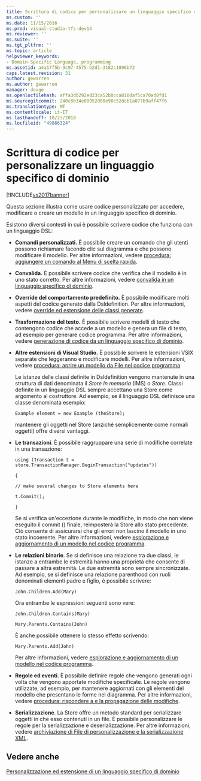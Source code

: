 ```yaml
---
title: Scrittura di codice per personalizzare un linguaggio specifico di dominio | Microsoft Docs
ms.custom: ''
ms.date: 11/15/2016
ms.prod: visual-studio-tfs-dev14
ms.reviewer: ''
ms.suite: ''
ms.tgt_pltfrm: ''
ms.topic: article
helpviewer_keywords:
- Domain-Specific Language, programming
ms.assetid: a4a17f5b-9c97-4575-b2d1-3182c1896b72
caps.latest.revision: 31
author: gewarren
ms.author: gewarren
manager: douge
ms.openlocfilehash: affa3db292ed23ca52b0cca810daf5ca70ad0fd1
ms.sourcegitcommit: 240c8b34e80952d00e90c52dcb1a077b9aff47f6
ms.translationtype: MT
ms.contentlocale: it-IT
ms.lasthandoff: 10/23/2018
ms.locfileid: "49866324"
---
```

# <a name="writing-code-to-customise-a-domain-specific-language"></a>Scrittura di codice per personalizzare un linguaggio specifico di dominio
[!INCLUDE[vs2017banner](../includes/vs2017banner.md)]

Questa sezione illustra come usare codice personalizzato per accedere, modificare o creare un modello in un linguaggio specifico di dominio.  
  
 Esistono diversi contesti in cui è possibile scrivere codice che funziona con un linguaggio DSL:  
  
- **Comandi personalizzati.** È possibile creare un comando che gli utenti possono richiamare facendo clic sul diagramma e che possono modificare il modello. Per altre informazioni, vedere [procedura: aggiungere un comando al Menu di scelta rapida](../modeling/how-to-add-a-command-to-the-shortcut-menu.md).  
  
- **Convalida.** È possibile scrivere codice che verifica che il modello è in uno stato corretto. Per altre informazioni, vedere [convalida in un linguaggio specifico di dominio](../modeling/validation-in-a-domain-specific-language.md).  
  
- **Override del comportamento predefinito.** È possibile modificare molti aspetti del codice generato dalla Dsldefinition. Per altre informazioni, vedere [override ed estensione delle classi generate](../modeling/overriding-and-extending-the-generated-classes.md).  
  
- **Trasformazione del testo.** È possibile scrivere modelli di testo che contengono codice che accede a un modello e genera un file di testo, ad esempio per generare codice programma. Per altre informazioni, vedere [generazione di codice da un linguaggio specifico di dominio](../modeling/generating-code-from-a-domain-specific-language.md).  
  
- **Altre estensioni di Visual Studio.** È possibile scrivere le estensioni VSIX separate che leggeranno e modificare modelli. Per altre informazioni, vedere [procedura: aprire un modello da File nel codice programma](../modeling/how-to-open-a-model-from-file-in-program-code.md)  
  
  Le istanze delle classi definite in Dsldefinition vengono mantenute in una struttura di dati denominata il *Store In memoria* (IMS) o *Store*. Classi definite in un linguaggio DSL sempre accettano una Store come argomento al costruttore. Ad esempio, se il linguaggio DSL definisce una classe denominata esempio:  
  
  `Example element = new Example (theStore);`  
  
  mantenere gli oggetti nel Store (anziché semplicemente come normali oggetti) offre diversi vantaggi.  
  
- **Le transazioni**. È possibile raggruppare una serie di modifiche correlate in una transazione:  
  
   `using (Transaction t = store.TransactionManager.BeginTransaction("updates"))`  
  
   `{`  
  
   `// make several changes to Store elements here`  
  
   `t.Commit();`  
  
   `}`  
  
   Se si verifica un'eccezione durante le modifiche, in modo che non viene eseguito il commit () finale, reimposterà la Store allo stato precedente. Ciò consente di assicurarsi che gli errori non lascino il modello in uno stato incoerente. Per altre informazioni, vedere [esplorazione e aggiornamento di un modello nel codice programma](../modeling/navigating-and-updating-a-model-in-program-code.md).  
  
- **Le relazioni binarie**. Se si definisce una relazione tra due classi, le istanze a entrambe le estremità hanno una proprietà che consente di passare a altra estremità. Le due estremità sono sempre sincronizzate. Ad esempio, se si definisce una relazione parenthood con ruoli denominati elementi padre e figlio, è possibile scrivere:  
  
   `John.Children.Add(Mary)`  
  
   Ora entrambe le espressioni seguenti sono vere:  
  
   `John.Children.Contains(Mary)`  
  
   `Mary.Parents.Contains(John)`  
  
   È anche possibile ottenere lo stesso effetto scrivendo:  
  
   `Mary.Parents.Add(John)`  
  
   Per altre informazioni, vedere [esplorazione e aggiornamento di un modello nel codice programma](../modeling/navigating-and-updating-a-model-in-program-code.md).  
  
- **Regole ed eventi**. È possibile definire regole che vengono generati ogni volta che vengono apportate modifiche specificate. Le regole vengono utilizzate, ad esempio, per mantenere aggiornati con gli elementi del modello che presentano le forme nel diagramma. Per altre informazioni, vedere [procedura: rispondere a e la propagazione delle modifiche](../modeling/responding-to-and-propagating-changes.md).  
  
- **Serializzazione**. La Store offre un metodo standard per serializzare oggetti in che esso contenuti in un file. È possibile personalizzare le regole per la serializzazione e deserializzazione. Per altre informazioni, vedere [archiviazione di File di personalizzazione e la serializzazione XML](../modeling/customizing-file-storage-and-xml-serialization.md).  
  
## <a name="see-also"></a>Vedere anche  
 [Personalizzazione ed estensione di un linguaggio specifico di dominio](../modeling/customizing-and-extending-a-domain-specific-language.md)



